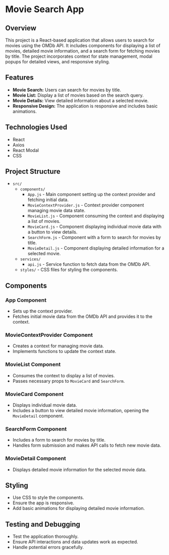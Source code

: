 # Movie Search App

## Overview

This project is a React-based application that allows users to search for movies using the OMDb API. It includes components for displaying a list of movies, detailed movie information, and a search form for fetching movies by title. The project incorporates context for state management, modal popups for detailed views, and responsive styling.

## Features

- **Movie Search:** Users can search for movies by title.
- **Movie List:** Display a list of movies based on the search query.
- **Movie Details:** View detailed information about a selected movie.
- **Responsive Design:** The application is responsive and includes basic animations.

## Technologies Used

- React
- Axios
- React Modal
- CSS

## Project Structure

- `src/`
  - `components/`
    - `App.js` - Main component setting up the context provider and fetching initial data.
    - `MovieContextProvider.js` - Context provider component managing movie data state.
    - `MovieList.js` - Component consuming the context and displaying a list of movies.
    - `MovieCard.js` - Component displaying individual movie data with a button to view details.
    - `SearchForm.js` - Component with a form to search for movies by title.
    - `MovieDetail.js` - Component displaying detailed information for a selected movie.
  - `services/`
    - `api.js` - Service function to fetch data from the OMDb API.
  - `styles/` - CSS files for styling the components.

## Components

### App Component

- Sets up the context provider.
- Fetches initial movie data from the OMDb API and provides it to the context.

### MovieContextProvider Component

- Creates a context for managing movie data.
- Implements functions to update the context state.

### MovieList Component

- Consumes the context to display a list of movies.
- Passes necessary props to `MovieCard` and `SearchForm`.

### MovieCard Component

- Displays individual movie data.
- Includes a button to view detailed movie information, opening the `MovieDetail` component.

### SearchForm Component

- Includes a form to search for movies by title.
- Handles form submission and makes API calls to fetch new movie data.

### MovieDetail Component

- Displays detailed movie information for the selected movie data.

## Styling

- Use CSS to style the components.
- Ensure the app is responsive.
- Add basic animations for displaying detailed movie information.

## Testing and Debugging

- Test the application thoroughly.
- Ensure API interactions and data updates work as expected.
- Handle potential errors gracefully.
